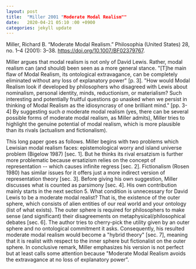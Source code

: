 ```yaml
---
layout: post
title:  "Miller 2001 "Moderate Modal Realism""
date:   2020-04-21 05:10 :00 +0900
categories: jekyll update
---
```


Miller, Richard B. “Moderate Modal Realism.” Philosophia (United States) 28, no. 1–4 (2001): 3–38. https://doi.org/10.1007/BF02379767.

Miller argues that modal realism is not only of David Lewis. Rather, modal realism can (and should) been seen as a more general stance. "[T]he main flaw of Modal Realism, its ontological extravagance, can be completely eliminated without any loss of explanatory power" [p. 3]. "How would Modal Realism look if developed by philosophers who disagreed with Lewis about nominalism, personal identity, minds, reductionism, or materialism? Such interesting and potentially fruitful questions go unasked when we persist in thinking of Modal Realism as the idiosyncrasy of one brilliant mind." [pp. 3-4] By suggesting such *a* moderate modal realism (yes, there can be several possible forms of moderate modal realism, as Miller admits), Miller tries to highlight the genuine potential of modal realism, which is more plausible than its rivals (actualism and fictionalism). 

This long paper goes as follows. Miller begins with two problems which Lewisian modal realism faces: epistemological worry and island universe problem (Bigelow 1987) [sec. 1]. But he thinks its rival ersatzism is further more problematic because ersatizism relies on the concept of representation -- which causes infinite regress [sec. 2]. Fictionalism (Rosen 1980) has similar issues for it offers just a more indirect version of representation theory [sec. 3]. Before giving his own suggestion, Miller discusses what is counted as parsimony [sec. 4]. His own contribution mainly starts in the next section 5. What condition is unnecessary for David Lewis to be a moderate modal realist? That is, the existence of the outer sphere, which consists of alien entities of our real world and your ontology (list of what exists). The outer sphere is required for philosophers to make sense (and significant) their disagreements on metaphysical/philosophical debates [sec. 6]. The author tries to cherry-pick the utility given by an outer sphere and no ontological commitment it asks. Consequently, his resulted moderate modal realism would become a "hybrid theory" [sec. 7], meaning that it is realist with respect to the inner sphere but fictionalist on the outer sphere. In conclusive remark, Miller emphasizes his version is not perfect but at least calls some attention because "Moderate Modal Realism avoids the extravagance at no loss of explanatory power".    
